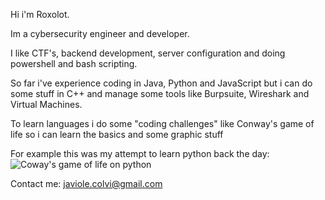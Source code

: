 
Hi i'm Roxolot.

Im a cybersecurity engineer and developer.

I like CTF's, backend development, server configuration and doing powershell and bash scripting.

So far i've experience coding in Java, Python and JavaScript but i can do some stuff in C++ and manage some tools like Burpsuite, Wireshark and Virtual Machines.

To learn languages i do some "coding challenges" like Conway's game of life so i can learn the basics and some graphic stuff

For example this was my attempt to learn python back the day: ![Coway's game of life on python](https://github.com/Roxolot/python-GoL)

Contact me: javiole.colvi@gmail.com

